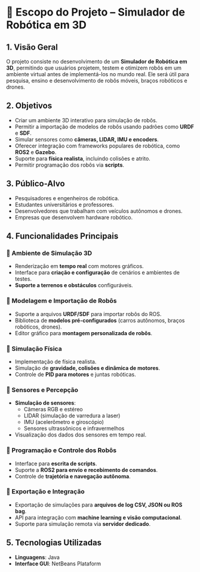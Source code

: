 # **📌 Escopo do Projeto – Simulador de Robótica em 3D**  

## **1. Visão Geral**  
O projeto consiste no desenvolvimento de um **Simulador de Robótica em 3D**, permitindo que usuários projetem, testem e otimizem robôs em um ambiente virtual antes de implementá-los no mundo real. Ele será útil para pesquisa, ensino e desenvolvimento de robôs móveis, braços robóticos e drones.  

## **2. Objetivos**  
- Criar um ambiente 3D interativo para simulação de robôs.  
- Permitir a importação de modelos de robôs usando padrões como **URDF** e **SDF**.  
- Simular sensores como **câmeras, LIDAR, IMU e encoders**.  
- Oferecer integração com frameworks populares de robótica, como **ROS2** e **Gazebo**.  
- Suporte para **física realista**, incluindo colisões e atrito.  
- Permitir programação dos robôs via **scripts**.  

## **3. Público-Alvo**  
- Pesquisadores e engenheiros de robótica.  
- Estudantes universitários e professores.  
- Desenvolvedores que trabalham com veículos autônomos e drones.  
- Empresas que desenvolvem hardware robótico.  

## **4. Funcionalidades Principais**  
### **🔹 Ambiente de Simulação 3D**  
- Renderização em **tempo real** com motores gráficos.  
- Interface para **criação e configuração** de cenários e ambientes de testes.  
- **Suporte a terrenos e obstáculos** configuráveis.  

### **🔹 Modelagem e Importação de Robôs**  
- Suporte a arquivos **URDF/SDF** para importar robôs do ROS.  
- Biblioteca de **modelos pré-configurados** (carros autônomos, braços robóticos, drones).  
- Editor gráfico para **montagem personalizada de robôs**.  

### **🔹 Simulação Física**  
- Implementação de física realista.  
- Simulação de **gravidade, colisões e dinâmica de motores**.  
- Controle de **PID para motores** e juntas robóticas.  

### **🔹 Sensores e Percepção**  
- **Simulação de sensores**:  
  - Câmeras RGB e estéreo  
  - LIDAR (simulação de varredura a laser)  
  - IMU (acelerômetro e giroscópio)  
  - Sensores ultrassônicos e infravermelhos  
- Visualização dos dados dos sensores em tempo real.  

### **🔹 Programação e Controle dos Robôs**  
- Interface para **escrita de scripts**.  
- Suporte a **ROS2 para envio e recebimento de comandos**.  
- Controle de **trajetória e navegação autônoma**.  

### **🔹 Exportação e Integração**  
- Exportação de simulações para **arquivos de log CSV, JSON ou ROS bag**.  
- API para integração com **machine learning e visão computacional**.  
- Suporte para simulação remota via **servidor dedicado**.  

## **5. Tecnologias Utilizadas**  
- **Linguagens**: Java
- **Interface GUI**: NetBeans Plataform
